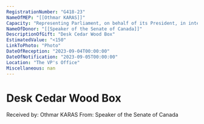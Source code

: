 ```yaml
---
RegistrationNumber: "G418-23"
NameOfMEP: "[[Othmar KARAS]]"
Capacity: "Representing Parliament, on behalf of its President, in international relations - Meeting with the Speaker of the Senate of Canada"
NameOfDonor: "[[Speaker of the Senate of Canada]]"
DescriptionOfGift: "Desk Cedar Wood Box"
EstimatedValue: "<150"
LinkToPhoto: "Photo"
DateOfReception: "2023-09-04T00:00:00"
DateOfNotification: "2023-09-05T00:00:00"
Location: "The VP's Office"
Miscellaneous: nan
---
```


# Desk Cedar Wood Box

Received by: Othmar KARAS
From: Speaker of the Senate of Canada
